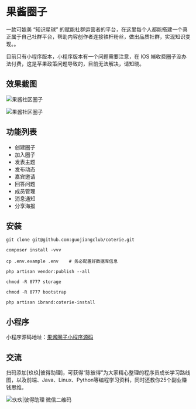 # 果酱圈子

一款可媲美 “知识星球” 的赋能社群运营者的平台，在这里每个人都能搭建一个真正属于自己社群平台，帮助内容创作者连接铁杆粉丝，做出品质社群，实现知识变现。。

目前只有小程序版本，小程序版本有一个问题需要注意，在 IOS 端收费圈子没办法付费，这是苹果政策问题导致的，目前无法解决，请知晓。

## 效果截图

![果酱社区圈子](https://cdn.guojiang.club/coterie-1.jpg)

![果酱社区圈子](https://cdn.guojiang.club/coterie-2.jpg)

## 功能列表

- 创建圈子
- 加入圈子
- 发表主题
- 发布动态
- 嘉宾邀请
- 回答问题
- 成员管理
- 消息通知
- 分享海报


## 安装

```
git clone git@github.com:guojiangclub/coterie.git

composer install -vvv

cp .env.example .env    # 务必配置好数据库信息

php artisan vendor:publish --all

chmod -R 0777 storage

chmod -R 0777 bootstrap
 
php artisan ibrand:coterie-install
```

## 小程序

小程序源码地址：[果酱圈子小程序源码](https://gitee.com/guojiangclub/coterie.miniprogram)

## 交流

扫码添加[玖玖|彼得助理]，可获得“陈彼得”为大家精心整理的程序员成长学习路线图，以及前端、Java、Linux、Python等编程学习资料，同时还教你25个副业赚钱思维。

![玖玖|彼得助理 微信二维码](https://cdn.guojiang.club/xiaojunjunqyewx2.jpg)
